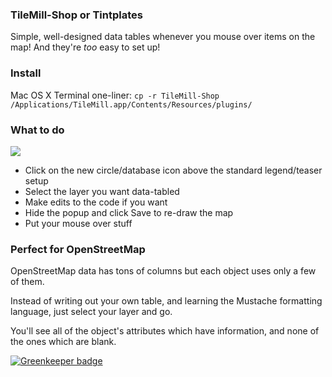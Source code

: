 <h3>TileMill-Shop or Tintplates</h3>

Simple, well-designed data tables whenever you mouse over items on the map!
And they're <i>too</i> easy to set up!

<h3>Install</h3>
Mac OS X Terminal one-liner:
<code>cp -r TileMill-Shop /Applications/TileMill.app/Contents/Resources/plugins/</code>

<h3>What to do</h3>
<img src="http://i.imgur.com/VT2g9.png"/>

<ul>
<li>Click on the new circle/database icon above the standard legend/teaser setup</li>
<li>Select the layer you want data-tabled</li>
<li>Make edits to the code if you want</li>
<li>Hide the popup and click Save to re-draw the map</li>
<li>Put your mouse over stuff</li>
</ul>

<h3>Perfect for OpenStreetMap</h3>
OpenStreetMap data has tons of columns but each object uses only a few of them.

Instead of writing out your own table, and learning the Mustache formatting language, just select your layer and go.

You'll see all of the object's attributes which have information, and none of the ones which are blank.


[![Greenkeeper badge](https://badges.greenkeeper.io/mapmeld/TileMill-Shop.svg)](https://greenkeeper.io/)
